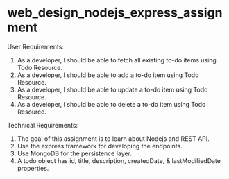 # web_design_nodejs_express_assignment

User Requirements:

1. As a developer, I should be able to fetch all existing to-do items using Todo Resource.
2. As a developer, I should be able to add a to-do item using Todo Resource.
3. As a developer, I should be able to update a to-do item using Todo Resource.
4. As a developer, I should be able to delete a to-do item using Todo Resource.

Technical Requirements:

1. The goal of this assignment is to learn about Nodejs and REST API.
2. Use the express framework for developing the endpoints.
3. Use MongoDB for the persistence layer.
4. A todo object has id, title, description, createdDate, & lastModifiedDate properties.
